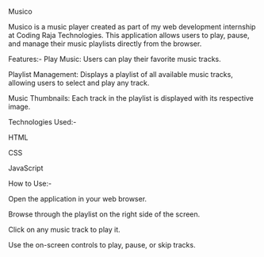 Musico

Musico is a music player created as part of my web development internship at Coding Raja Technologies. This application allows users to play, pause, and manage their music playlists directly from the browser.

Features:-
Play Music: Users can play their favorite music tracks.

Playlist Management: Displays a playlist of all available music tracks, allowing users to select and play any track.

Music Thumbnails: Each track in the playlist is displayed with its respective image.

Technologies Used:-

HTML

CSS

JavaScript


How to Use:-

Open the application in your web browser.

Browse through the playlist on the right side of the screen.

Click on any music track to play it.

Use the on-screen controls to play, pause, or skip tracks.

